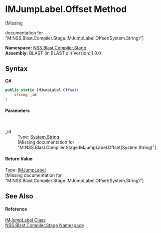 # IMJumpLabel.Offset Method 
 

\[Missing <summary> documentation for "M:NSS.Blast.Compiler.Stage.IMJumpLabel.Offset(System.String)"\]

**Namespace:**&nbsp;<a href="N_NSS_Blast_Compiler_Stage">NSS.Blast.Compiler.Stage</a><br />**Assembly:**&nbsp;BLAST (in BLAST.dll) Version: 1.0.0

## Syntax

**C#**<br />
``` C#
public static IMJumpLabel Offset(
	string _id
)
```


#### Parameters
&nbsp;<dl><dt>_id</dt><dd>Type: <a href="https://docs.microsoft.com/dotnet/api/system.string" target="_blank" rel="noopener noreferrer">System.String</a><br />\[Missing <param name="_id"/> documentation for "M:NSS.Blast.Compiler.Stage.IMJumpLabel.Offset(System.String)"\]</dd></dl>

#### Return Value
Type: <a href="T_NSS_Blast_Compiler_Stage_IMJumpLabel">IMJumpLabel</a><br />\[Missing <returns> documentation for "M:NSS.Blast.Compiler.Stage.IMJumpLabel.Offset(System.String)"\]

## See Also


#### Reference
<a href="T_NSS_Blast_Compiler_Stage_IMJumpLabel">IMJumpLabel Class</a><br /><a href="N_NSS_Blast_Compiler_Stage">NSS.Blast.Compiler.Stage Namespace</a><br />